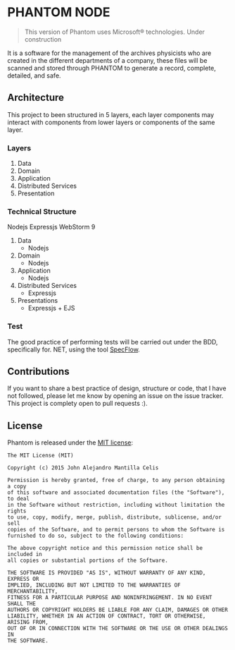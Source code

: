 # PHANTOM NODE #
> This version of Phantom uses Microsoft® technologies. 
> Under construction

It is a software for the management of the archives physicists who are created in the different departments of a company, these files will be scanned and stored through PHANTOM to generate a record, complete, detailed, and safe. 

## Architecture ##
This project to been structured in 5 layers, each layer components may interact with components from lower layers or components of the same layer.

### Layers ###
1. Data  
2. Domain
3. Application
4. Distributed Services
5. Presentation

### Technical Structure ###
Nodejs
Expressjs
WebStorm 9

1. Data
    * Nodejs
2. Domain
    * Nodejs
3. Application
    * Nodejs
4. Distributed Services
    * Expressjs
5. Presentations
    * Expressjs + EJS
 

### Test ###
The good practice of performing tests will be carried out under the BDD, specifically for. NET, using the tool [SpecFlow](http://www.specflow.org/).

## Contributions ##
If you want to share a best practice of design, structure or code, that I have not followed, please let me know by opening an issue on the issue tracker.
This project is complety open to pull requests :).

## License ##
Phantom is released under the [MIT license](http://opensource.org/licenses/MIT):

```
The MIT License (MIT)

Copyright (c) 2015 John Alejandro Mantilla Celis 

Permission is hereby granted, free of charge, to any person obtaining a copy
of this software and associated documentation files (the "Software"), to deal
in the Software without restriction, including without limitation the rights
to use, copy, modify, merge, publish, distribute, sublicense, and/or sell
copies of the Software, and to permit persons to whom the Software is
furnished to do so, subject to the following conditions:

The above copyright notice and this permission notice shall be included in
all copies or substantial portions of the Software.

THE SOFTWARE IS PROVIDED "AS IS", WITHOUT WARRANTY OF ANY KIND, EXPRESS OR
IMPLIED, INCLUDING BUT NOT LIMITED TO THE WARRANTIES OF MERCHANTABILITY,
FITNESS FOR A PARTICULAR PURPOSE AND NONINFRINGEMENT. IN NO EVENT SHALL THE
AUTHORS OR COPYRIGHT HOLDERS BE LIABLE FOR ANY CLAIM, DAMAGES OR OTHER
LIABILITY, WHETHER IN AN ACTION OF CONTRACT, TORT OR OTHERWISE, ARISING FROM,
OUT OF OR IN CONNECTION WITH THE SOFTWARE OR THE USE OR OTHER DEALINGS IN
THE SOFTWARE.
```

